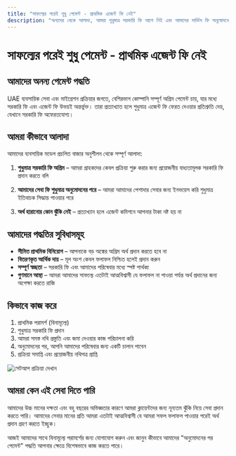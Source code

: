 ```yaml
---
title: "সাফল্যের পরেই শুধু পেমেন্ট - প্রাথমিক এজেন্ট ফি নেই"
description: "অন্যদের থেকে আলাদা, আমরা শুধুমাত্র সরকারি ফি আগে নিই এবং আমাদের সার্ভিস ফি অনুমোদনের পরে। কোন ঝুঁকি নেই, সম্পূর্ণ স্বচ্ছতা এবং নিশ্চিত ফলাফল।"
---
```


# সাফল্যের পরেই শুধু পেমেন্ট - প্রাথমিক এজেন্ট ফি নেই

## আমাদের অনন্য পেমেন্ট পদ্ধতি

UAE ব্যবসায়িক সেবা এবং মাইগ্রেশন প্রক্রিয়ার জগতে, বেশিরভাগ কোম্পানি সম্পূর্ণ অগ্রিম পেমেন্ট চায়, যার মধ্যে সরকারি ফি এবং এজেন্ট ফি উভয়ই অন্তর্ভুক্ত। তারা প্রত্যাখ্যাত হলে শুধুমাত্র এজেন্ট ফি ফেরত দেওয়ার প্রতিশ্রুতি দেয়, যেখানে সরকারি ফি অফেরতযোগ্য।

## আমরা কীভাবে আলাদা

আমাদের ব্যবসায়িক মডেল প্রচলিত বাজার অনুশীলন থেকে সম্পূর্ণ আলাদা:

1. **শুধুমাত্র সরকারি ফি অগ্রিম** – আমরা গ্রাহকদের কেবল প্রক্রিয়া শুরু করার জন্য প্রয়োজনীয় বাধ্যতামূলক সরকারি ফি প্রদান করতে বলি

2. **আমাদের সেবা ফি শুধুমাত্র অনুমোদনের পরে** – আমরা আমাদের পেশাদার সেবার জন্য ইনভয়েস করি শুধুমাত্র ইতিবাচক সিদ্ধান্ত পাওয়ার পরে

3. **অর্থ হারানোর কোন ঝুঁকি নেই** – প্রত্যাখ্যান হলে এজেন্ট কমিশনে আপনার টাকা নষ্ট হয় না

## আমাদের পদ্ধতির সুবিধাসমূহ

- **সীমিত প্রাথমিক বিনিয়োগ** – আপনাকে বড় অঙ্কের অগ্রিম অর্থ প্রদান করতে হবে না
- **বিতরণকৃত আর্থিক দায়** – মূল অংশ কেবল ফলাফল নিশ্চিত হলেই প্রদান করুন
- **সম্পূর্ণ স্বচ্ছতা** – সরকারি ফি এবং আমাদের পরিষেবার মধ্যে স্পষ্ট পার্থক্য
- **গুণমানে আস্থা** – আমরা আমাদের সাফল্যে এতটাই আত্মবিশ্বাসী যে ফলাফল না পাওয়া পর্যন্ত অর্থ প্রদানের জন্য অপেক্ষা করতে রাজি

## কিভাবে কাজ করে

1. প্রাথমিক পরামর্শ (বিনামূল্যে)
2. শুধুমাত্র সরকারি ফি প্রদান
3. আমরা সমস্ত নথি প্রস্তুতি এবং জমা দেওয়ার কাজ পরিচালনা করি
4. অনুমোদনের পর, আপনি আমাদের পরিষেবার জন্য একটি চালান পাবেন
5. প্রক্রিয়া সমাপ্তি এবং প্রয়োজনীয় নথিপত্র প্রাপ্তি

![সেটআপ প্রক্রিয়া দেখান](/img/post-payment-process.svg)

## আমরা কেন এই সেবা দিতে পারি

আমাদের উচ্চ মানের দক্ষতা এবং বহু বছরের অভিজ্ঞতার কারণে আমরা ক্লায়েন্টদের জন্য নূন্যতম ঝুঁকি নিয়ে সেবা প্রদান করতে পারি। আমাদের সেবার মানের প্রতি আমরা এতটাই আত্মবিশ্বাসী যে আমরা সফল ফলাফল পাওয়ার পরেই অর্থ প্রদান গ্রহণ করতে ইচ্ছুক।

আজই আমাদের সাথে বিনামূল্যে পরামর্শের জন্য যোগাযোগ করুন এবং জানুন কীভাবে আমাদের "অনুমোদনের পর পেমেন্ট" পদ্ধতি আপনার ক্ষেত্রে বিশেষভাবে কাজ করতে পারে।